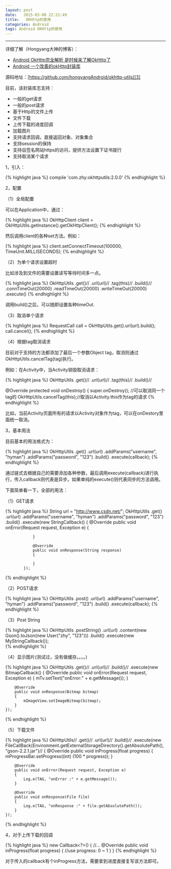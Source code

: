 ```yaml
---
layout: post
date:   2015-03-08 22:21:49
title:   OKHttp的使用
categories: Android
tags: Android OKHttp的使用
---
```



---

详细了解（Hongyang大神的博客）：

- [Android OkHttp完全解析 是时候来了解OkHttp了][1]
- [Android 一个改善的okHttp封装库][2]

源码地址：[https://github.com/hongyangAndroid/okhttp-utils][3]

目前，该封装库志支持：

- 一般的get请求
- 一般的post请求
- 基于Http的文件上传
- 文件下载
- 上传下载的进度回调
- 加载图片
- 支持请求回调，直接返回对象、对象集合
- 支持session的保持
- 支持自签名网站https的访问，提供方法设置下证书就行
- 支持取消某个请求

1，引入：

{% highlight java %}
compile 'com.zhy:okhttputils:2.0.0'
{% endhighlight %}

2，配置

（1）全局配置

可以在Application中，通过：

{% highlight java %}
OkHttpClient client = 
OkHttpUtils.getInstance().getOkHttpClient();
{% endhighlight %}

然后调用client的各种set方法。例如：

{% highlight java %}
client.setConnectTimeout(100000, TimeUnit.MILLISECONDS);
{% endhighlight %}

（2）为单个请求设置超时

比如涉及到文件的需要设置读写等待时间多一点。

{% highlight java %}
OkHttpUtils
    .get()//
    .url(url)//
    .tag(this)//
    .build()//
    .connTimeOut(20000)
    .readTimeOut(20000)
    .writeTimeOut(20000)
    .execute()
{% endhighlight %}

调用build()之后，可以随即设置各种timeOut.

（3）取消单个请求

{% highlight java %}
 RequestCall call = OkHttpUtils.get().url(url).build();
 call.cancel();
{% endhighlight %}

（4）根据tag取消请求

目前对于支持的方法都添加了最后一个参数Object tag，取消则通过OkHttpUtils.cancelTag(tag)执行。

例如：在Activity中，当Activity销毁取消请求：

{% highlight java %}
OkHttpUtils
    .get()//
    .url(url)//
    .tag(this)//
    .build()//

@Override
protected void onDestroy()
{
    super.onDestroy();
    //可以取消同一个tag的
    OkHttpUtils.cancelTag(this);//取消以Activity.this作为tag的请求
{% endhighlight %}

比如，当前Activity页面所有的请求以Activity对象作为tag，可以在onDestory里面统一取消。

3，基本用法

目前基本的用法格式为：

{% highlight java %}
OkHttpUtils
    .get()
    .url(url)
    .addParams("username", "hyman")
    .addParams("password", "123")
    .build()
    .execute(callback);
{% endhighlight %}

通过链式去根据自己的需要添加各种参数，最后调用execute(callback)进行执行，传入callback则代表是异步。如果单纯的execute()则代表同步的方法调用。

下面简单看一下，全部的用法：

（1）GET请求

{% highlight java %}
String url = "http://www.csdn.net/";
OkHttpUtils
    .get()
    .url(url)
    .addParams("username", "hyman")
    .addParams("password", "123")
    .build()
    .execute(new StringCallback()
            {
                @Override
                public void onError(Request request, Exception e)
                {

                }

                @Override
                public void onResponse(String response)
                {

                }
            });
{% endhighlight %}

（2）POST请求

{% highlight java %}
 OkHttpUtils
    .post()
    .url(url)
    .addParams("username", "hyman")
    .addParams("password", "123")
    .build()
    .execute(callback);
{% endhighlight %}

（3）Post String

{% highlight java %}
OkHttpUtils
    .postString()
    .url(url)
    .content(new Gson().toJson(new User("zhy", "123")))
    .build()
    .execute(new MyStringCallback());   
{% endhighlight %}

（4）显示图片(测试过，没有做缓存。。。。)

{% highlight java %}
OkHttpUtils
    .get()//
    .url(url)//
    .build()//
    .execute(new BitmapCallback()
    {
        @Override
        public void onError(Request request, Exception e)
        {
            mTv.setText("onError:" + e.getMessage());
        }

        @Override
        public void onResponse(Bitmap bitmap)
        {
            mImageView.setImageBitmap(bitmap);
        }
    });
{% endhighlight %}

（5）下载文件

{% highlight java %}
OkHttpUtils//
    .get()//
    .url(url)//
    .build()//
    .execute(new FileCallBack(Environment.getExternalStorageDirectory().getAbsolutePath(), "gson-2.2.1.jar")//
    {
        @Override
        public void inProgress(float progress)
        {
            mProgressBar.setProgress((int) (100 * progress));
        }

        @Override
        public void onError(Request request, Exception e)
        {
            Log.e(TAG, "onError :" + e.getMessage());
        }

        @Override
        public void onResponse(File file)
        {
            Log.e(TAG, "onResponse :" + file.getAbsolutePath());
        }
    });
{% endhighlight %}

4，对于上传下载的回调

{% highlight java %}
new Callback<?>()
{
    //...
    @Override
    public void inProgress(float progress)
    {
       //use progress: 0 ~ 1
    }
}
{% endhighlight %}

对于传入的callback有个inProgress方法，需要拿到进度直接复写该方法即可。

  [1]: http://blog.csdn.net/lmj623565791/article/details/47911083
  [2]: http://blog.csdn.net/lmj623565791/article/details/49734867
  [3]: https://github.com/hongyangAndroid/okhttp-utils